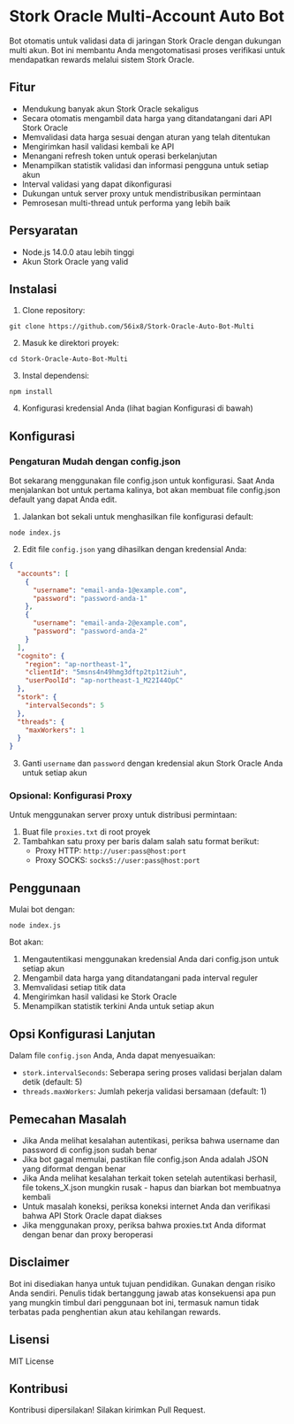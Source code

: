 # Stork Oracle Multi-Account Auto Bot

Bot otomatis untuk validasi data di jaringan Stork Oracle dengan dukungan multi akun. Bot ini membantu Anda mengotomatisasi proses verifikasi untuk mendapatkan rewards melalui sistem Stork Oracle.

## Fitur

- Mendukung banyak akun Stork Oracle sekaligus
- Secara otomatis mengambil data harga yang ditandatangani dari API Stork Oracle
- Memvalidasi data harga sesuai dengan aturan yang telah ditentukan
- Mengirimkan hasil validasi kembali ke API
- Menangani refresh token untuk operasi berkelanjutan
- Menampilkan statistik validasi dan informasi pengguna untuk setiap akun
- Interval validasi yang dapat dikonfigurasi
- Dukungan untuk server proxy untuk mendistribusikan permintaan
- Pemrosesan multi-thread untuk performa yang lebih baik

## Persyaratan

- Node.js 14.0.0 atau lebih tinggi
- Akun Stork Oracle yang valid

## Instalasi

1. Clone repository:
```
git clone https://github.com/56ix8/Stork-Oracle-Auto-Bot-Multi
```

2. Masuk ke direktori proyek:
```
cd Stork-Oracle-Auto-Bot-Multi
```

3. Instal dependensi:
```
npm install
```

4. Konfigurasi kredensial Anda (lihat bagian Konfigurasi di bawah)

## Konfigurasi

### Pengaturan Mudah dengan config.json

Bot sekarang menggunakan file config.json untuk konfigurasi. Saat Anda menjalankan bot untuk pertama kalinya, bot akan membuat file config.json default yang dapat Anda edit.

1. Jalankan bot sekali untuk menghasilkan file konfigurasi default:
```
node index.js
```

2. Edit file `config.json` yang dihasilkan dengan kredensial Anda:
```json
{
  "accounts": [
    {
      "username": "email-anda-1@example.com",
      "password": "password-anda-1"
    },
    {
      "username": "email-anda-2@example.com",
      "password": "password-anda-2"
    }
  ],
  "cognito": {
    "region": "ap-northeast-1",
    "clientId": "5msns4n49hmg3dftp2tp1t2iuh",
    "userPoolId": "ap-northeast-1_M22I44OpC"
  },
  "stork": {
    "intervalSeconds": 5
  },
  "threads": {
    "maxWorkers": 1
  }
}
```

3. Ganti `username` dan `password` dengan kredensial akun Stork Oracle Anda untuk setiap akun

### Opsional: Konfigurasi Proxy

Untuk menggunakan server proxy untuk distribusi permintaan:

1. Buat file `proxies.txt` di root proyek
2. Tambahkan satu proxy per baris dalam salah satu format berikut:
   - Proxy HTTP: `http://user:pass@host:port`
   - Proxy SOCKS: `socks5://user:pass@host:port`

## Penggunaan

Mulai bot dengan:
```
node index.js
```

Bot akan:
1. Mengautentikasi menggunakan kredensial Anda dari config.json untuk setiap akun
2. Mengambil data harga yang ditandatangani pada interval reguler
3. Memvalidasi setiap titik data
4. Mengirimkan hasil validasi ke Stork Oracle
5. Menampilkan statistik terkini Anda untuk setiap akun

## Opsi Konfigurasi Lanjutan

Dalam file `config.json` Anda, Anda dapat menyesuaikan:

- `stork.intervalSeconds`: Seberapa sering proses validasi berjalan dalam detik (default: 5)
- `threads.maxWorkers`: Jumlah pekerja validasi bersamaan (default: 1)

## Pemecahan Masalah

- Jika Anda melihat kesalahan autentikasi, periksa bahwa username dan password di config.json sudah benar
- Jika bot gagal memulai, pastikan file config.json Anda adalah JSON yang diformat dengan benar
- Jika Anda melihat kesalahan terkait token setelah autentikasi berhasil, file tokens_X.json mungkin rusak - hapus dan biarkan bot membuatnya kembali
- Untuk masalah koneksi, periksa koneksi internet Anda dan verifikasi bahwa API Stork Oracle dapat diakses
- Jika menggunakan proxy, periksa bahwa proxies.txt Anda diformat dengan benar dan proxy beroperasi

## Disclaimer

Bot ini disediakan hanya untuk tujuan pendidikan. Gunakan dengan risiko Anda sendiri. Penulis tidak bertanggung jawab atas konsekuensi apa pun yang mungkin timbul dari penggunaan bot ini, termasuk namun tidak terbatas pada penghentian akun atau kehilangan rewards.

## Lisensi

MIT License

## Kontribusi

Kontribusi dipersilakan! Silakan kirimkan Pull Request.

